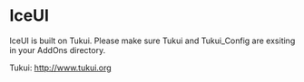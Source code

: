 # IceUI

IceUI is built on Tukui. Please make sure Tukui and Tukui_Config are exsiting in your AddOns directory.

Tukui: http://www.tukui.org
